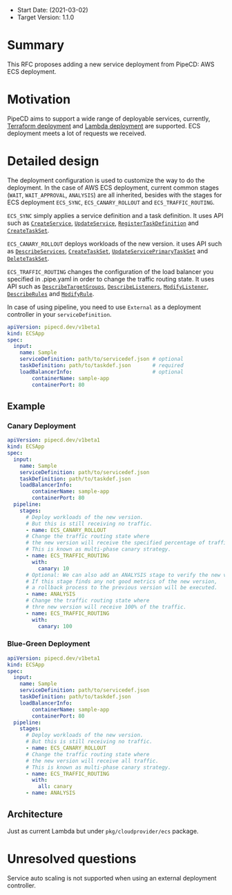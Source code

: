 - Start Date: (2021-03-02)
- Target Version: 1.1.0

# Summary

This RFC proposes adding a new service deployment from PipeCD: AWS ECS deployment.

# Motivation

PipeCD aims to support a wide range of deployable services, currently, [Terraform deployment](https://pipecd.dev/docs/feature-status/#terraform-deployment) and [Lambda deployment](https://pipecd.dev/docs/feature-status/#lambda-deployment) are supported. ECS deployment meets a lot of requests we received.

# Detailed design

The deployment configuration is used to customize the way to do the deployment. In the case of AWS ECS deployment, current common stages (`WAIT`, `WAIT_APPROVAL`, `ANALYSIS`) are all inherited, besides with the stages for ECS deployment `ECS_SYNC`, `ECS_CANARY_ROLLOUT` and `ECS_TRAFFIC_ROUTING`.

`ECS_SYNC` simply applies a service definition and a task definition. It uses API such as [`CreateService`](https://docs.aws.amazon.com/AmazonECS/latest/APIReference/API_CreateService.html), [`UpdateService`](https://docs.aws.amazon.com/AmazonECS/latest/APIReference/API_UpdateService.html), [`RegisterTaskDefinition`](https://docs.aws.amazon.com/AmazonECS/latest/APIReference/API_RegisterTaskDefinition.html) and [`CreateTaskSet`](https://docs.aws.amazon.com/AmazonECS/latest/APIReference/API_CreateTaskSet.html).

`ECS_CANARY_ROLLOUT` deploys workloads of the new version. it uses API such as [`DescribeServices`](https://docs.aws.amazon.com/AmazonECS/latest/APIReference/API_DescribeServices.html), [`CreateTaskSet`](https://docs.aws.amazon.com/AmazonECS/latest/APIReference/API_CreateTaskSet.html), [`UpdateServicePrimaryTaskSet`](https://docs.aws.amazon.com/AmazonECS/latest/APIReference/API_UpdateServicePrimaryTaskSet.html) and [`DeleteTaskSet`](https://docs.aws.amazon.com/AmazonECS/latest/APIReference/API_DeleteTaskSet.html).

`ECS_TRAFFIC_ROUTING` changes the configuration of the load balancer you specified in .pipe.yaml in order to change the traffic routing state. It uses API such as [`DescribeTargetGroups`](https://docs.aws.amazon.com/elasticloadbalancing/latest/APIReference/API_DescribeTargetGroups.html), [`DescribeListeners`](https://docs.aws.amazon.com/elasticloadbalancing/latest/APIReference/API_DescribeListeners.html), [`ModifyListener`](https://docs.aws.amazon.com/elasticloadbalancing/latest/APIReference/API_ModifyListener.html), [`DescribeRules`](https://docs.aws.amazon.com/elasticloadbalancing/latest/APIReference/API_DescribeRules.html) and [`ModifyRule`](https://docs.aws.amazon.com/elasticloadbalancing/latest/APIReference/API_ModifyRule.html).

In case of using pipeline, you need to use `External` as a deployment controller in your `serviceDefinition`.

```yaml
apiVersion: pipecd.dev/v1beta1
kind: ECSApp
spec:
  input:
    name: Sample
    serviceDefinition: path/to/servicedef.json # optional
    taskDefinition: path/to/taskdef.json       # required
    loadBalancerInfo:                          # optional
        containerName: sample-app
        containerPort: 80
```

## Example

### Canary Deployment

```yaml
apiVersion: pipecd.dev/v1beta1
kind: ECSApp
spec:
  input:
    name: Sample
    serviceDefinition: path/to/servicedef.json
    taskDefinition: path/to/taskdef.json
    loadBalancerInfo:
        containerName: sample-app
        containerPort: 80
  pipeline:
    stages:
      # Deploy workloads of the new version.
      # But this is still receiving no traffic.
      - name: ECS_CANARY_ROLLOUT
      # Change the traffic routing state where
      # the new version will receive the specified percentage of traffic.
      # This is known as multi-phase canary strategy.
      - name: ECS_TRAFFIC_ROUTING
        with:
          canary: 10
      # Optional: We can also add an ANALYSIS stage to verify the new version.
      # If this stage finds any not good metrics of the new version,
      # a rollback process to the previous version will be executed.
      - name: ANALYSIS
      # Change the traffic routing state where
      # thre new version will receive 100% of the traffic.
      - name: ECS_TRAFFIC_ROUTING
        with:
          canary: 100
```

### Blue-Green Deployment

```yaml
apiVersion: pipecd.dev/v1beta1
kind: ECSApp
spec:
  input:
    name: Sample
    serviceDefinition: path/to/servicedef.json
    taskDefinition: path/to/taskdef.json
    loadBalancerInfo:
        containerName: sample-app
        containerPort: 80
  pipeline:
    stages:
      # Deploy workloads of the new version.
      # But this is still receiving no traffic.
      - name: ECS_CANARY_ROLLOUT
      # Change the traffic routing state where
      # the new version will receive all traffic.
      # This is known as multi-phase canary strategy.
      - name: ECS_TRAFFIC_ROUTING
        with:
          all: canary
      - name: ANALYSIS
```

## Architecture

Just as current Lambda but under `pkg/cloudprovider/ecs` package.

# Unresolved questions

Service auto scaling is not supported when using an external deployment controller.
